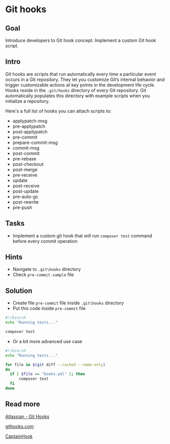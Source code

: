 Git hooks
=========

Goal
----

Introduce developers to Git hook concept. Implement a custom Git hook script.

Intro
-----

Git hooks are scripts that run automatically every time a particular event occurs in a Git repository.
They let you customize Git’s internal behavior and trigger customizable actions at key points in the development life cycle.
Hooks reside in the `.git/hooks` directory of every Git repository.
Git automatically populates this directory with example scripts when you initialize a repository.

Here's a full list of hooks you can attach scripts to:
- applypatch-msg
- pre-applypatch
- post-applypatch
- pre-commit
- prepare-commit-msg
- commit-msg
- post-commit
- pre-rebase
- post-checkout
- post-merge
- pre-receive
- update
- post-receive
- post-update
- pre-auto-gc
- post-rewrite
- pre-push

Tasks
-----

* Implement a custom git hook that will run `composer test` command before every commit operation

Hints
-----

* Navigate to `.git\hooks` directory
* Check `pre-commit.sample` file

Solution
--------

* Create file `pre-commit` file inside `.git\hooks` directory
* Put this code inside `pre-commit` file

```bash
#!/bin/sh                                                                                                                                                                                                                                     
echo "Running tests..."

composer test
```

* Or a bit more advanced use case

```bash
#!/bin/sh  
echo "Running tests..."

for file in $(git diff --cached --name-only)
do
  if [ $file == "books.yml" ]; then
      composer test
  fi
done
```

Read more
---------

[Atlassian - Git Hooks](https://www.atlassian.com/git/tutorials/git-hooks)

[githooks.com](https://githooks.com/)

[CaptainHook](https://github.com/CaptainHookPhp/captainhook)
